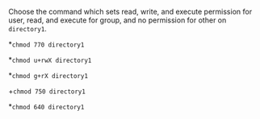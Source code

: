 Choose the command which sets read, write, and execute permission for user, read, and execute for group, and no permission for other on `directory1`.

*`chmod 770 directory1`

*`chmod u+rwX directory1`

*`chmod g+rX directory1`

+`chmod 750 directory1`

*`chmod 640 directory1`
